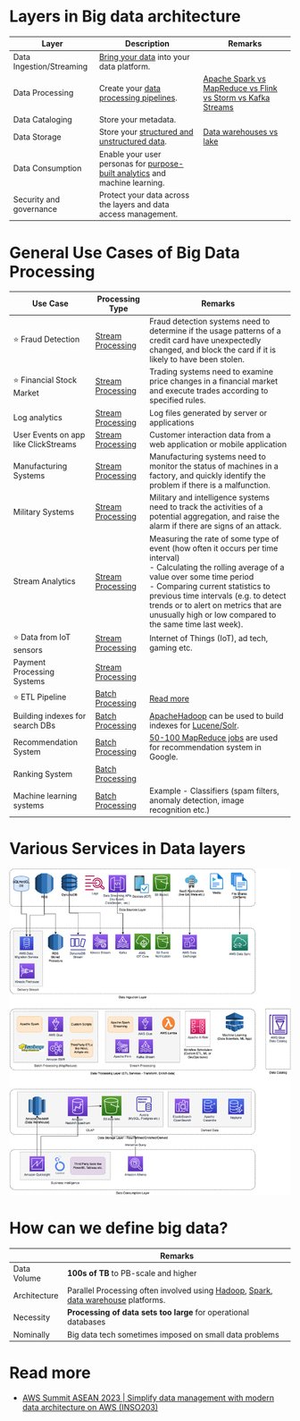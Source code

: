 # Layers in Big data architecture

| Layer                    | Description                                                                                    | Remarks                                                                                                          |
|--------------------------|------------------------------------------------------------------------------------------------|------------------------------------------------------------------------------------------------------------------|
| Data Ingestion/Streaming | [Bring your data](../4_MessageBrokersEDA/Kafka/Readme.md) into your data platform.             |                                                                                                                  |
| Data Processing          | Create your [data processing pipelines](DataProcessing).                                       | [Apache Spark vs MapReduce vs Flink vs Storm vs Kafka Streams](DataProcessing/SparkVsMapReduceVsFlinkVsStorm.md) |
| Data Cataloging          | Store your metadata.                                                                           |                                                                                                                  |
| Data Storage             | Store your [structured and unstructured data](DataStorage).                                    | [Data warehouses vs lake](DataStorage/DataWarehousesVsLake.md)                                                   |
| Data Consumption         | Enable your user personas for [purpose-built analytics](DataConsumption) and machine learning. |                                                                                                                  |
| Security and governance  | Protect your data across the layers and data access management.                                |                                                                                                                  |

# General Use Cases of Big Data Processing

| Use Case                             | Processing Type                                                         | Remarks                                                                                                                                                                                                                                                                                                                                  |
|--------------------------------------|-------------------------------------------------------------------------|------------------------------------------------------------------------------------------------------------------------------------------------------------------------------------------------------------------------------------------------------------------------------------------------------------------------------------------|
| :star: Fraud Detection               | [Stream Processing](DataProcessing/ProcessingTypes/StreamProcessing.md) | Fraud detection systems need to determine if the usage patterns of a credit card have unexpectedly changed, and block the card if it is likely to have been stolen.                                                                                                                                                                      |
| :star: Financial Stock Market        | [Stream Processing](DataProcessing/ProcessingTypes/StreamProcessing.md) | Trading systems need to examine price changes in a financial market and execute trades according to specified rules.                                                                                                                                                                                                                     |
| Log analytics                        | [Stream Processing](DataProcessing/ProcessingTypes/StreamProcessing.md) | Log files generated by server or applications                                                                                                                                                                                                                                                                                            |
| User Events on app like ClickStreams | [Stream Processing](DataProcessing/ProcessingTypes/StreamProcessing.md) | Customer interaction data from a web application or mobile application                                                                                                                                                                                                                                                                   |
| Manufacturing Systems                | [Stream Processing](DataProcessing/ProcessingTypes/StreamProcessing.md) | Manufacturing systems need to monitor the status of machines in a factory, and quickly identify the problem if there is a malfunction.                                                                                                                                                                                                   |
| Military Systems                     | [Stream Processing](DataProcessing/ProcessingTypes/StreamProcessing.md) | Military and intelligence systems need to track the activities of a potential aggregation, and raise the alarm if there are signs of an attack.                                                                                                                                                                                          |
| Stream Analytics                     | [Stream Processing](DataProcessing/ProcessingTypes/StreamProcessing.md) | Measuring the rate of some type of event (how often it occurs per time interval)<br/>- Calculating the rolling average of a value over some time period<br/>- Comparing current statistics to previous time intervals (e.g. to detect trends or to alert on metrics that are unusually high or low compared to the same time last week). |
| :star: Data from IoT sensors         | [Stream Processing](DataProcessing/ProcessingTypes/StreamProcessing.md) | Internet of Things (IoT), ad tech, gaming etc.                                                                                                                                                                                                                                                                                           |
| Payment Processing Systems           | [Stream Processing](DataProcessing/ProcessingTypes/StreamProcessing.md) |                                                                                                                                                                                                                                                                                                                                          |
| :star: ETL Pipeline                  | [Batch Processing](DataProcessing/ProcessingTypes/BatchProcessing.md)   | [Read more](ETL.md)                                                                                                                                                                                                                                                                                                                      |
| Building indexes for search DBs      | [Batch Processing](DataProcessing/ProcessingTypes/BatchProcessing.md)   | [ApacheHadoop](../ApacheHadoop/Readme.md) can be used to build indexes for [Lucene/Solr](../../3_DatabaseServices/9_Search-Databases/Readme.md).                                                                                                                                                                                         |
| Recommendation System                | [Batch Processing](DataProcessing/ProcessingTypes/BatchProcessing.md)   | [50-100 MapReduce jobs](ApacheMapReduce/Readme.md) are used for recommendation system in Google.                                                                                                                                                                                                                                         |
| Ranking System                       | [Batch Processing](DataProcessing/ProcessingTypes/BatchProcessing.md)   |                                                                                                                                                                                                                                                                                                                                          |
| Machine learning systems             | [Batch Processing](DataProcessing/ProcessingTypes/BatchProcessing.md)   | Example - Classifiers (spam filters, anomaly detection, image recognition etc.)                                                                                                                                                                                                                                                          |

# Various Services in Data layers

![](Data-Architecture-ETL-Ingestion-Processing-Analytics.png)

# How can we define big data?

|              | Remarks                                                                                                                                                                                     |
|--------------|---------------------------------------------------------------------------------------------------------------------------------------------------------------------------------------------|
| Data Volume  | **100s of TB** to PB-scale and higher                                                                                                                                                       |
| Architecture | Parallel Processing often involved using [Hadoop](ApacheHadoop/Readme.md), [Spark](DataProcessing/ApacheSpark/Readme.md), [data warehouse](DataStorage/DataWarehouses/Readme.md) platforms. |
| Necessity    | **Processing of data sets too large** for operational databases                                                                                                                             |
| Nominally    | Big data tech sometimes imposed on small data problems                                                                                                                                      |

# Read more
- [AWS Summit ASEAN 2023 | Simplify data management with modern data architecture on AWS (INSO203)](https://www.youtube.com/watch?v=hwF0AZaUc6U)